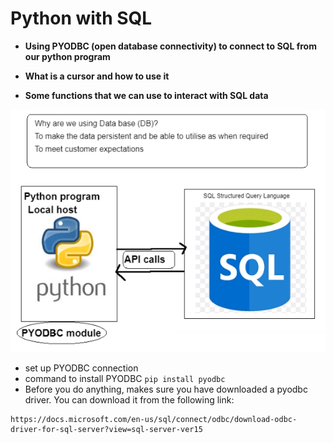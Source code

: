 # Python with SQL
- **Using PYODBC (open database connectivity) to connect to SQL from our python program**

- **What is a cursor and how to use it**

- **Some functions that we can use to interact with SQL data**

![](/python_with_sql.png)

- set up PYODBC connection
- command to install PYODBC
```pip install pyodbc```
- Before you do anything, makes sure you have downloaded a pyodbc driver. You can download it from the following link:
```
https://docs.microsoft.com/en-us/sql/connect/odbc/download-odbc-driver-for-sql-server?view=sql-server-ver15
```
